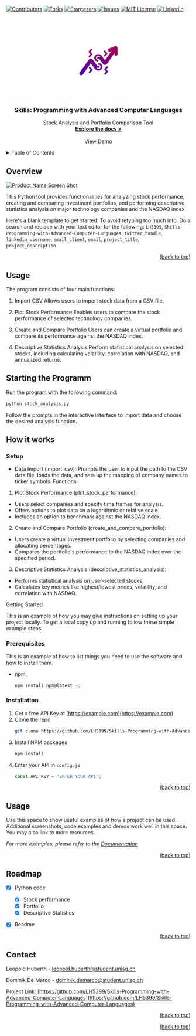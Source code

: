 <!-- Improved compatibility of back to top link: See: https://github.com/othneildrew/Best-README-Template/pull/73 -->
<a name="readme-top"></a>
<!--
*** Thanks for checking out the Best-README-Template. If you have a suggestion
*** that would make this better, please fork the repo and create a pull request
*** or simply open an issue with the tag "enhancement".
*** Don't forget to give the project a star!
*** Thanks again! Now go create something AMAZING! :D
-->



<!-- PROJECT SHIELDS -->
<!--
*** I'm using markdown "reference style" links for readability.
*** Reference links are enclosed in brackets [ ] instead of parentheses ( ).
*** See the bottom of this document for the declaration of the reference variables
*** for contributors-url, forks-url, etc. This is an optional, concise syntax you may use.
*** https://www.markdownguide.org/basic-syntax/#reference-style-links
-->
[![Contributors][contributors-shield]][contributors-url]
[![Forks][forks-shield]][forks-url]
[![Stargazers][stars-shield]][stars-url]
[![Issues][issues-shield]][issues-url]
[![MIT License][license-shield]][license-url]
[![LinkedIn][linkedin-shield]][linkedin-url]



<!-- PROJECT LOGO -->
<br />
<div align="center">
  <a href="https://github.com/LH5399/Skills-Programming-with-Advanced-Computer-Languages">
    <img src="logo.png" alt="Logo" width="200" height="200">
  </a>

<h3 align="center">Skills: Programming with Advanced Computer Languages</h3>

  <p align="center">
    Stock Analysis and Portfolio Comparison Tool
    <br />
    <a href="https://github.com/LH5399/Skills-Programming-with-Advanced-Computer-Languages"><strong>Explore the docs »</strong></a>
    <br />
    <br />
    <a href="https://github.com/LH5399/Skills-Programming-with-Advanced-Computer-Languages">View Demo</a>
  </p>
</div>



<!-- TABLE OF CONTENTS -->
<details>
  <summary>Table of Contents</summary>
  <ol>
    <li>
      <a href="#about-the-project">About The Project</a>
      <ul>
        <li><a href="#built-with">Built With</a></li>
      </ul>
    </li>
    <li>
      <a href="#getting-started">Getting Started</a>
      <ul>
        <li><a href="#prerequisites">Prerequisites</a></li>
        <li><a href="#installation">Installation</a></li>
      </ul>
    </li>
    <li><a href="#usage">Usage</a></li>
    <li><a href="#roadmap">Roadmap</a></li>
    <li><a href="#contributing">Contributing</a></li>
    <li><a href="#license">License</a></li>
    <li><a href="#contact">Contact</a></li>
    <li><a href="#acknowledgments">Acknowledgments</a></li>
  </ol>
</details>



<!-- ABOUT THE PROJECT -->
## Overview

[![Product Name Screen Shot][product-screenshot]](https://example.com)

This Python tool provides functionalities for analyzing stock performance, creating and comparing investment portfolios, and performing descriptive statistics analysis on major technology companies and the NASDAQ index.

Here's a blank template to get started: To avoid retyping too much info. Do a search and replace with your text editor for the following: `LH5399`, `Skills-Programming-with-Advanced-Computer-Languages`, `twitter_handle`, `linkedin_username`, `email_client`, `email`, `project_title`, `project_description`

<p align="right">(<a href="#readme-top">back to top</a>)</p>







<!-- GETTING STARTED -->
## Usage
The program consists of four main functions:

1. Import CSV
Allows users to import stock data from a CSV file.

2. Plot Stock Performance
Enables users to compare the stock performance of selected technology companies.

3. Create and Compare Portfolio
Users can create a virtual portfolio and compare its performance against the NASDAQ index.

4. Descriptive Statistics Analysis
Perform statistical analysis on selected stocks, including calculating volatility, correlation with NASDAQ, and annualized returns.

## Starting the Programm
Run the program with the following command:

```sh
python stock_analysis.py
```
Follow the prompts in the interactive interface to import data and choose the desired analysis function.

## How it works

### Setup
* Data Import (import_csv): Prompts the user to input the path to the CSV data file, loads the data, and sets up the mapping of company names to ticker symbols.
Functions
1. Plot Stock Performance (plot_stock_performance):

* Users select companies and specify time frames for analysis.
* Offers options to plot data on a logarithmic or relative scale.
* Includes an option to benchmark against the NASDAQ index.

2. Create and Compare Portfolio (create_and_compare_portfolio):

* Users create a virtual investment portfolio by selecting companies and allocating percentages.
* Compares the portfolio's performance to the NASDAQ index over the specified period.

3. Descriptive Statistics Analysis (descriptive_statistics_analysis):

* Performs statistical analysis on user-selected stocks.
* Calculates key metrics like highest/lowest prices, volatility, and correlation with NASDAQ.


Getting Started

This is an example of how you may give instructions on setting up your project locally.
To get a local copy up and running follow these simple example steps.

### Prerequisites

This is an example of how to list things you need to use the software and how to install them.
* npm
  ```sh
  npm install npm@latest -g
  ```

### Installation

1. Get a free API Key at [https://example.com](https://example.com)
2. Clone the repo
   ```sh
   git clone https://github.com/LH5399/Skills-Programming-with-Advanced-Computer-Languages.git
   ```
3. Install NPM packages
   ```sh
   npm install
   ```
4. Enter your API in `config.js`
   ```js
   const API_KEY = 'ENTER YOUR API';
   ```

<p align="right">(<a href="#readme-top">back to top</a>)</p>



<!-- USAGE EXAMPLES -->
## Usage

Use this space to show useful examples of how a project can be used. Additional screenshots, code examples and demos work well in this space. You may also link to more resources.

_For more examples, please refer to the [Documentation](https://example.com)_

<p align="right">(<a href="#readme-top">back to top</a>)</p>



<!-- ROADMAP -->
## Roadmap

- [x] Python code
    - [x] Stock performance
    - [x] Portfolio
    - [x] Descriptive Statistics 
- [x] Readme



<p align="right">(<a href="#readme-top">back to top</a>)</p>






<!-- CONTACT -->
## Contact

Leopold Huberth - leopold.huberth@student.unisg.ch

Dominik De Marco - dominik.demarco@student.unisg.ch

Project Link: [https://github.com/LH5399/Skills-Programming-with-Advanced-Computer-Languages](https://github.com/LH5399/Skills-Programming-with-Advanced-Computer-Languages)

<p align="right">(<a href="#readme-top">back to top</a>)</p>





<p align="right">(<a href="#readme-top">back to top</a>)</p>



<!-- MARKDOWN LINKS & IMAGES -->
<!-- https://www.markdownguide.org/basic-syntax/#reference-style-links -->
[contributors-shield]: https://img.shields.io/github/contributors/LH5399/Skills-Programming-with-Advanced-Computer-Languages.svg?style=for-the-badge
[contributors-url]: https://github.com/LH5399/Skills-Programming-with-Advanced-Computer-Languages/graphs/contributors
[forks-shield]: https://img.shields.io/github/forks/LH5399/Skills-Programming-with-Advanced-Computer-Languages.svg?style=for-the-badge
[forks-url]: https://github.com/LH5399/Skills-Programming-with-Advanced-Computer-Languages/network/members
[stars-shield]: https://img.shields.io/github/stars/LH5399/Skills-Programming-with-Advanced-Computer-Languages.svg?style=for-the-badge
[stars-url]: https://github.com/LH5399/Skills-Programming-with-Advanced-Computer-Languages/stargazers
[issues-shield]: https://img.shields.io/github/issues/LH5399/Skills-Programming-with-Advanced-Computer-Languages.svg?style=for-the-badge
[issues-url]: https://github.com/LH5399/Skills-Programming-with-Advanced-Computer-Languages/issues
[license-shield]: https://img.shields.io/github/license/LH5399/Skills-Programming-with-Advanced-Computer-Languages.svg?style=for-the-badge
[license-url]: https://github.com/LH5399/Skills-Programming-with-Advanced-Computer-Languages/blob/master/LICENSE.txt
[linkedin-shield]: https://img.shields.io/badge/-LinkedIn-black.svg?style=for-the-badge&logo=linkedin&colorB=555
[linkedin-url]: https://linkedin.com/in/linkedin_username
[product-screenshot]: images/screenshot.png

